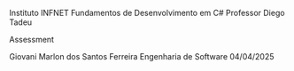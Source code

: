 Instituto INFNET
Fundamentos de Desenvolvimento em C#
Professor Diego Tadeu

Assessment

Giovani Marlon dos Santos Ferreira
Engenharia de Software
04/04/2025
